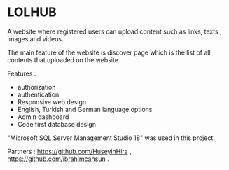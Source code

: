 # LOLHUB

A website where registered users can upload content such as links, texts , images and videos.

The main feature of the website is discover page which is the list of all contents that uploaded on the website.

Features :
- authorization
- authentication
- Responsive web design
- English, Turkish and German language options
- Admin dashboard
- Code first database design

"Microsoft SQL Server Management Studio 18" was used in this project.

Partners : 
https://github.com/HuseyinHira  ,  https://github.com/ibrahimcansun
.


